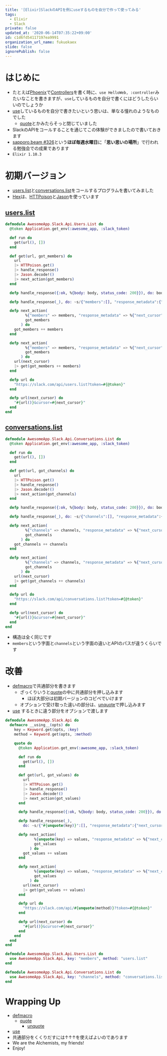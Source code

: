 ```yaml
---
title: '[Elixir]SlackのAPIを例にuseするものを自分で作って使ってみる'
tags:
  - Elixir
  - Slack
private: false
updated_at: '2020-06-14T07:35:22+09:00'
id: c1d6fd54117197ea9991
organization_url_name: fukuokaex
slide: false
ignorePublish: false
---
```

# はじめに
- たとえば[Phoenix](https://www.phoenixframework.org/)で[Controllers](https://hexdocs.pm/phoenix/controllers.html#content)を書く時に、`use HelloWeb, :controller`みたいなことを書きますが、`use`しているものを自分で書くにはどうしたらいいのでしょうか
- [use](https://hexdocs.pm/elixir/Kernel.html#use/2)しているものを自分で書きたいという思いは、単なる憧れのようなものでした
    - [quote](https://hexdocs.pm/elixir/Kernel.SpecialForms.html#quote/2)とかみたらそっと閉じていました
- SlackのAPIをコールすることを通じてこの体験ができましたので書いておきます
- [sapporo.beam #326](https://sapporo-beam.connpass.com/event/179261/)という**ほぼ毎週水曜日**に「**思い思いの場所**」で行われる勉強会での成果であります
- `Elixir 1.10.3`

# 初期バージョン
- [users.list](https://api.slack.com/methods/users.list)と[conversations.list](https://api.slack.com/methods/conversations.list)をコールするプログラムを書いてみました
- [Hex](https://hex.pm/)は、[HTTPoison](https://github.com/edgurgel/httpoison)と[Jason](https://github.com/michalmuskala/jason)を使っています

## [users.list](https://api.slack.com/methods/users.list)

```elixir:lib/awesome_app/slack/api/users/list.ex
defmodule AwesomeApp.Slack.Api.Users.List do
  @token Application.get_env(:awesome_app, :slack_token)

  def run do
    get(url(), [])
  end

  def get(url, got_members) do
    url
    |> HTTPoison.get()
    |> handle_response()
    |> Jason.decode!()
    |> next_action(got_members)
  end

  defp handle_response({:ok, %{body: body, status_code: 200}}), do: body

  defp handle_response(_), do: ~s/{"members":[], "response_metadata":{"next_cursor":""}}/

  defp next_action(
         %{"members" => members, "response_metadata" => %{"next_cursor" => ""}},
         got_members
       ) do
    got_members ++ members
  end

  defp next_action(
         %{"members" => members, "response_metadata" => %{"next_cursor" => next_cursor}},
         got_members
       ) do
    url(next_cursor)
    |> get(got_members ++ members)
  end

  defp url do
    "https://slack.com/api/users.list?token=#{@token}"
  end

  defp url(next_cursor) do
    "#{url()}&cursor=#{next_cursor}"
  end
end
```

## [conversations.list](https://api.slack.com/methods/conversations.list)

```elixir:lib/awesome_app/slack/api/conversations/list.ex
defmodule AwesomeApp.Slack.Api.Conversations.List do
  @token Application.get_env(:awesome_app, :slack_token)

  def run do
    get(url(), [])
  end

  def get(url, got_channels) do
    url
    |> HTTPoison.get()
    |> handle_response()
    |> Jason.decode!()
    |> next_action(got_channels)
  end

  defp handle_response({:ok, %{body: body, status_code: 200}}), do: body

  defp handle_response(_), do: ~s/{"channels":[], "response_metadata":{"next_cursor":""}}/

  defp next_action(
         %{"channels" => channels, "response_metadata" => %{"next_cursor" => ""}},
         got_channels
       ) do
    got_channels ++ channels
  end

  defp next_action(
         %{"channels" => channels, "response_metadata" => %{"next_cursor" => next_cursor}},
         got_channels
       ) do
    url(next_cursor)
    |> get(got_channels ++ channels)
  end

  defp url do
    "https://slack.com/api/conversations.list?token=#{@token}"
  end

  defp url(next_cursor) do
    "#{url()}&cursor=#{next_cursor}"
  end
end
```

- 構造は全く同じです
- `members`という字面と`channels`という字面の違いとAPIのパスが違うくらいです

# 改善
- [defmacro](https://hexdocs.pm/elixir/Kernel.html#defmacro/2)で共通部分を書きます
    - ざっくりいうと[quote](https://hexdocs.pm/elixir/Kernel.SpecialForms.html#quote/2)の中に共通部分を押し込みます
        - ほぼ大部分は初期バージョンのコピペでいけます
    - オプションで受け取った違いの部分は、[unquote](https://hexdocs.pm/elixir/Kernel.SpecialForms.html#unquote/1)で押し込みます
- [use](https://hexdocs.pm/elixir/Kernel.html#use/2) するときに違う部分をオプションで渡します

```elixir:lib/awesome_app/slack/api.ex
defmodule AwesomeApp.Slack.Api do
  defmacro __using__(opts) do
    key = Keyword.get(opts, :key)
    method = Keyword.get(opts, :method)

    quote do
      @token Application.get_env(:awesome_app, :slack_token)

      def run do
        get(url(), [])
      end

      def get(url, got_values) do
        url
        |> HTTPoison.get()
        |> handle_response()
        |> Jason.decode!()
        |> next_action(got_values)
      end

      defp handle_response({:ok, %{body: body, status_code: 200}}), do: body

      defp handle_response(_),
        do: ~s/{"#{unquote(key)}":[], "response_metadata":{"next_cursor":""}}/

      defp next_action(
             %{unquote(key) => values, "response_metadata" => %{"next_cursor" => ""}},
             got_values
           ) do
        got_values ++ values
      end

      defp next_action(
             %{unquote(key) => values, "response_metadata" => %{"next_cursor" => next_cursor}},
             got_values
           ) do
        url(next_cursor)
        |> get(got_values ++ values)
      end

      defp url do
        "https://slack.com/api/#{unquote(method)}?token=#{@token}"
      end

      defp url(next_cursor) do
        "#{url()}&cursor=#{next_cursor}"
      end
    end
  end
end
```

```elixir:lib/awesome_app/slack/api/users/list.ex
defmodule AwesomeApp.Slack.Api.Users.List do
  use AwesomeApp.Slack.Api, key: "members", method: "users.list"
end
```

```elixir:lib/awesome_app/slack/api/conversations/list.ex
defmodule AwesomeApp.Slack.Api.Conversations.List do
  use AwesomeApp.Slack.Api, key: "channels", method: "conversations.list"
end
```

# Wrapping Up
- [defmacro](https://hexdocs.pm/elixir/Kernel.html#defmacro/2)
    - [quote](https://hexdocs.pm/elixir/Kernel.SpecialForms.html#quote/2)
        - [unquote](https://hexdocs.pm/elixir/Kernel.SpecialForms.html#unquote/1)
- [use](https://hexdocs.pm/elixir/Kernel.html#use/2)
- 共通部分をくくりだすには↑↑↑を使えばよいのであります
- We are the Alchemists, my friends!
- Enjoy!

